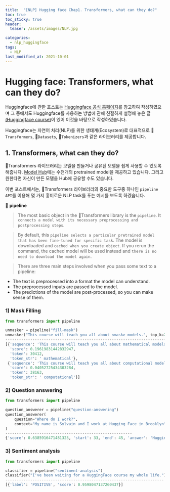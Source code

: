 ```yaml
---
title:  "[NLP] Hugging face Chap1. Transformers, what can they do?"
toc: true
toc_sticky: true
header:
  teaser: /assets/images/NLP.jpg

categories:
  - nlp_huggingface
tags:
  - NLP
last_modified_at: 2021-10-01
---  
```


# Hugging face: Transformers, what can they do?
Huggingface에 관한 포스트는 [Huggingface 공식 홈페이지](https://huggingface.co/)를 참고하여 작성하였으며 그 중에서도 Huggingface를 사용하는 방법에 관해 친절하게 설명해 놓은 글[(Huggingface course)](https://huggingface.co/course/chapter1)이 있어 이것을 바탕으로 작성하였습니다.  

Huggingface는 자연어 처리(NLP)를 위한 생태계(Ecosystem)로 대표적으로 🤗`Transformers`, 🤗`Datasets`, 🤗`Tokenizers`과 같은 라이브러리를 제공합니다.  

## 1. Transformers, what can they do?
🤗Transformers 라이브러리는 모델을 만들거나 공유된 모델을 쉽게 사용할 수 있도록 해줍니다. [Model Hub](https://huggingface.co/models)에는 수천개의 pretrained model을 제공하고 있습니다. 그리고 원한다면 자신이 만든 모델을 Hub에 공유할 수도 있습니다.    

이번 포스트에서는, 🤗Transformers 라이브러리의 중요한 도구중 하나인 `pipeline API`를 이용해 몇 가지 흥미로운 NLP task를 푸는 예시를 보도록 하겠습니다.  

🔔 __pipeline__   
> The most basic object in the 🤗Transformers library is the `pipeline`. It `connects a model with its necessary preprocessing and postprocessing steps`.  

> By default, this `pipeline selects a particular pretrained model that has been fine-tuned for specific task`. The model is downloaded and `cached when you create object`. If you rerun the command, the cached model will be used instead and `there is no need to download the model again`.

> There are three main steps involved when you pass some text to a pipeline:

- The text is preprocessed into a format the model can understand.
- The preprocessed inputs are passed to the model.
- The predictions of the model are post-processed, so you can make sense of them.



### 1) Mask Filling  

```python
from transformers import pipeline

unmasker = pipeline("fill-mask")
unmasker("This course will teach you all about <mask> models.", top_k=2)
-------------------------------------------------------------------------
[{'sequence': 'This course will teach you all about mathematical models.',
  'score': 0.19619831442832947,
  'token': 30412,
  'token_str': ' mathematical'},
 {'sequence': 'This course will teach you all about computational models.',
  'score': 0.04052725434303284,
  'token': 38163,
  'token_str': ' computational'}]
```

### 2) Question answering

```python
from transformers import pipeline

question_answerer = pipeline("question-answering")
question_answerer(
    question="Where do I work?",
    context="My name is Sylvain and I work at Hugging Face in Brooklyn"
)
--------------------------------------------------------
{'score': 0.6385916471481323, 'start': 33, 'end': 45, 'answer': 'Hugging Face'}
```

### 3) Sentiment analysis

```python
from transformers import pipeline

classifier = pipeline("sentiment-analysis")
classifier("I've been waiting for a HuggingFace course my whole life.")
----------------------------------------------------------------------
[{'label': 'POSITIVE', 'score': 0.9598047137260437}]
```